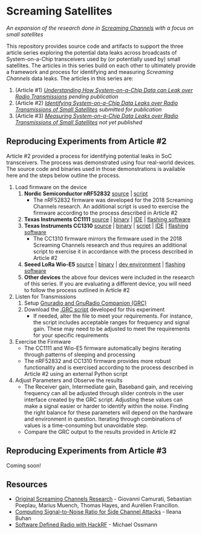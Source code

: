 # Screaming Satellites 
_An expansion of the research done in [Screaming Channels](https://eurecom-s3.github.io/screaming_channels/) with a focus on small satellites_

This repository provides source code and artifacts to support the three article series exploring the potential data leaks across broadcasts of System-on-a-Chip transceivers used by (or potentially used by) small satellites. The articles in this series build on each other to ultimately provide a framework and process for identifying and measuring _Screaming Channels_ data leaks. The articles in this series are:
1. (Article #1) [_Understanding How System-on-a-Chip Data can Leak over Radio Transmissions_](https://www.ijatl.org/) _pending publication_
2. (Article #2) [_Identifying System-on-a-Chip Data Leaks over Radio Transmissions of Small Satellites_](https://www.ijatl.org/) _submitted for publication_
3. (Article #3) [_Measuring System-on-a-Chip Data Leaks over Radio Transmissions of Small Satellites_](https://www.ijatl.org/) _not yet published_

## Reproducing Experiments from Article #2
Article #2 provided a process for identifying potential leaks in SoC transceivers. The process was demonstrated using four real-world devices. The source code and binaries used in those demonstrations is available here and the steps below outline the process. 

1. Load firmware on the device
   1. **Nordic Semiconductor nRF52832** [source](https://github.com/eurecom-s3/screaming_channels) | [script](https://github.com/GallagherTom/screaming_satellites/blob/main/scripts/alternate-sleep-active/nRF52832.py) 
      + The nRF52832 firmware was developed for the 2018 Screaming Channels research. An additional script is used to exercise the firmware according to the process described in Article #2
   3. **Texas Instruments CC1111** [source](https://github.com/GallagherTom/screaming_satellites/tree/main/firmware/cc1111) | [binary](https://github.com/GallagherTom/screaming_satellites/tree/main/firmware/cc1111/binary) | [IDE](https://www.iar.com/products/architectures/iar-embedded-workbench-for-8051/) | [flashing software](https://www.ti.com/tool/FLASH-PROGRAMMER)
   4. **Texas Instruments CC1310** [source](https://github.com/GallagherTom/screaming_satellites/tree/main/firmware/cc1310) | [binary](https://github.com/GallagherTom/screaming_satellites/tree/main/firmware/cc1310/binary) | [script](https://github.com/GallagherTom/screaming_satellites/blob/main/scripts/alternate-sleep-active/cc1310.py) | [IDE](https://www.ti.com/tool/CCSTUDIO) | [flashing software](https://www.ti.com/tool/CCSTUDIO)
      + The CC1310 firmware mirrors the firmware used in the 2018 Screaming Channels research and thus requires an additional script to exercise it in accordance with the process described in Article #2
   6. **Seeed LoRa Wio-E5** [source](https://github.com/GallagherTom/screaming_satellites/tree/main/firmware/Wio-E5%20Mini) | [binary](https://github.com/GallagherTom/screaming_satellites/tree/main/firmware/Wio-E5%20Mini/binary) | [dev environment](https://www.st.com/en/development-tools/stm32cubeide.html) | [flashing software](https://www.st.com/en/development-tools/stm32cubeprog.html)
   7. **Other devices** the above four devices were included in the research of this series. If you are evaluating a different device, you will need to follow the process outlined in Article #2 
2. Listen for Transmissions
   1. Setup [Gnuradio and GnuRadio Companion (GRC)](https://www.gnuradio.org/)
   2. Download the [.GRC script](https://github.com/GallagherTom/screaming_satellites/tree/main/frequency-time-analysis) developed for this experiment
      + If needed, alter the file to meet your requirements. For instance, the script includes acceptable ranges for frequency and signal gain. These may need to be adjusted to meet the requirements for your specific requirements
3. Exercise the Firmware
   + The CC1111 and Wio-E5 firmware automatically begins iterating through patterns of sleeping and processing
   + The nRF52832 and CC1310 firmware provides more robust functionality and is exercised according to the process described in Article #2 using an external Python script
4. Adjust Parameters and Observe the results
   + The Receiver gain, Intermediate gain, Baseband gain, and receiving frequency can all be adjusted through slider controls in the user interface created by the GRC script. Adjusting these values can make a signal easier or harder to identify within the noise. Finding the right balance for these parameters will depend on the hardware and environment in question. Iterating through combinations of values is a time-consuming but unavoidable step.
   + Compare the GRC output to the results provided in Article #2

## Reproducing Experiments from Article #3
Coming soon!
  

## Resources
+ [Original Screaming Channels Research](https://eurecom-s3.github.io/screaming_channels/) - Giovanni Camurati, Sebastian Poeplau, Marius Muench, Thomas Hayes, and Aurélien Francillon. 
+ [Computing Signal-to-Noise Ratio for Side Channel Attacks](https://ileanabuhan.github.io/general/2021/05/07/SNR-tutorial.html) - Ileana Buhan
+ [Software Defined Radio with HackRF](https://greatscottgadgets.com/sdr/) - Michael Ossmann
